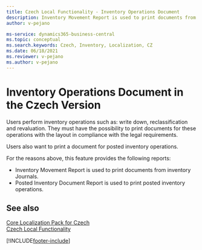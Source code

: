 ```yaml
---
title: Czech Local Functionality - Inventory Operations Document
description: Inventory Movement Report is used to print documents from inventory Journals and Posted Inventory Document Report is used to print posted inventory operations.
author: v-pejano

ms-service: dynamics365-business-central
ms.topic: conceptual
ms.search.keywords: Czech, Inventory, Localization, CZ
ms.date: 06/18/2021
ms.reviewer: v-pejano
ms.author: v-pejano
---
```


# Inventory Operations Document in the Czech Version
Users perform inventory operations such as: write down, reclassification and revaluation. They must have the possibility to print documents for these operations with the layout in compliance with the legal requirements.

Users also want to print a document for posted inventory operations.

For the reasons above, this feature provides the following reports:

- Inventory Movement Report is used to print documents from inventory Journals.
- Posted Inventory Document Report is used to print posted inventory operations.

## See also

[Core Localization Pack for Czech](ui-extensions-core-localization-pack-cz.md)  
[Czech Local Functionality](czech-local-functionality.md)  


[!INCLUDE[footer-include](../../includes/footer-banner.md)]